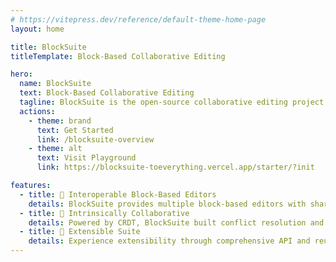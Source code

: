 ```yaml
---
# https://vitepress.dev/reference/default-theme-home-page
layout: home

title: BlockSuite
titleTemplate: Block-Based Collaborative Editing

hero:
  name: BlockSuite
  text: Block-Based Collaborative Editing
  tagline: BlockSuite is the open-source collaborative editing project behind AFFiNE.
  actions:
    - theme: brand
      text: Get Started
      link: /blocksuite-overview
    - theme: alt
      text: Visit Playground
      link: https://blocksuite-toeverything.vercel.app/starter/?init

features:
  - title: 🎨 Interoperable Block-Based Editors
    details: BlockSuite provides multiple block-based editors with shared schema and infra, including rich text, whiteboard and more!
  - title: 🧬 Intrinsically Collaborative
    details: Powered by CRDT, BlockSuite built conflict resolution and time travel into its core. Collaboration ready from day one.
  - title: 🚧 Extensible Suite
    details: Experience extensibility through comprehensive API and reusable packages. Battery included. Framework agnostic.
---
```

